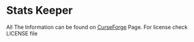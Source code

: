 # Stats Keeper

All The Information can be found on [CurseForge](https://minecraft.curseforge.com/projects/nether-the-farm) Page.
For license check LICENSE file 
